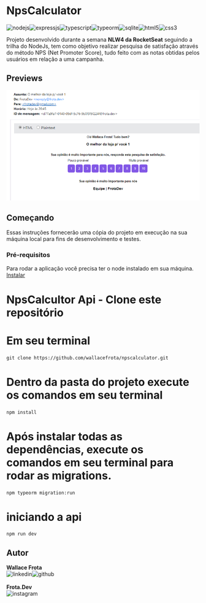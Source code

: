 # NpsCalculator
![nodejs](https://img.shields.io/badge/Node.js-12.18.2-43853D?style=for-the-badge&logo=node.js&logoColor=white)![expressjs](https://img.shields.io/badge/Express.js-^4.17.1-404D59?style=for-the-badge)![typescript](https://img.shields.io/badge/TypeScript-^4.2.2-007ACC?style=for-the-badge&logo=typescript&logoColor=white)![typeorm](https://img.shields.io/badge/Typeorm-^0.2.31-FE0902?style=for-the-badge)![sqlite](https://img.shields.io/badge/SQLite-^5.0.2-07405E?style=for-the-badge&logo=sqlite&logoColor=white)![html5](https://img.shields.io/badge/HTML-239120?style=for-the-badge&logo=html5&logoColor=white)![css3](https://img.shields.io/badge/CSS-239120?&style=for-the-badge&logo=css3&logoColor=white)

Projeto desenvolvido durante a semana **NLW4 da RocketSeat** seguindo a trilha do NodeJs, tem como objetivo realizar pesquisa de satisfação através do método NPS (Net Promoter Score), tudo feito com as notas obtidas pelos usuários em relação a uma campanha. 

## Previews
![web](https://github.com/wallacefrota/npscalculator/blob/main/preview/nlw-image.png?raw=true)

## Começando
Essas instruções fornecerão uma cópia do projeto em execução na sua máquina local para fins de desenvolvimento e testes.

### Pré-requisitos

Para rodar a aplicação você precisa ter o node instalado em sua máquina.
[Instalar](https://nodejs.org/en/docs/)

# NpsCalcultor Api - Clone este repositório
# Em seu terminal
```
git clone https://github.com/wallacefrota/npscalculator.git
```
# Dentro da pasta do projeto execute os comandos em seu terminal
```
npm install
```
# Após instalar todas as dependências, execute os comandos em seu terminal para rodar as migrations.
```
npm typeorm migration:run
```
# iniciando a api
```
npm run dev
```

## Autor
**Wallace Frota**
\
![linkedin](https://img.shields.io/badge/LinkedIn-0077B5?style=for-the-badge&logo=linkedin&logoColor=white)![github](https://img.shields.io/badge/GitHub-100000?style=for-the-badge&logo=github&logoColor=white)
\
\
**Frota.Dev**
\
![instagram](https://img.shields.io/badge/Instagram-E4405F?style=for-the-badge&logo=instagram&logoColor=white)
